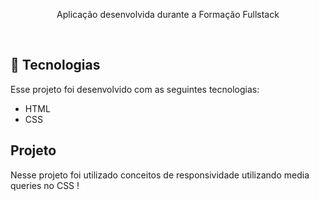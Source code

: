 <p align="center">
Aplicação desenvolvida durante a Formação Fullstack
</p>
<br>

## 🚀 Tecnologias

Esse projeto foi desenvolvido com as seguintes tecnologias:

- HTML
- CSS

## Projeto

Nesse projeto foi utilizado conceitos de responsividade utilizando media queries no CSS !
